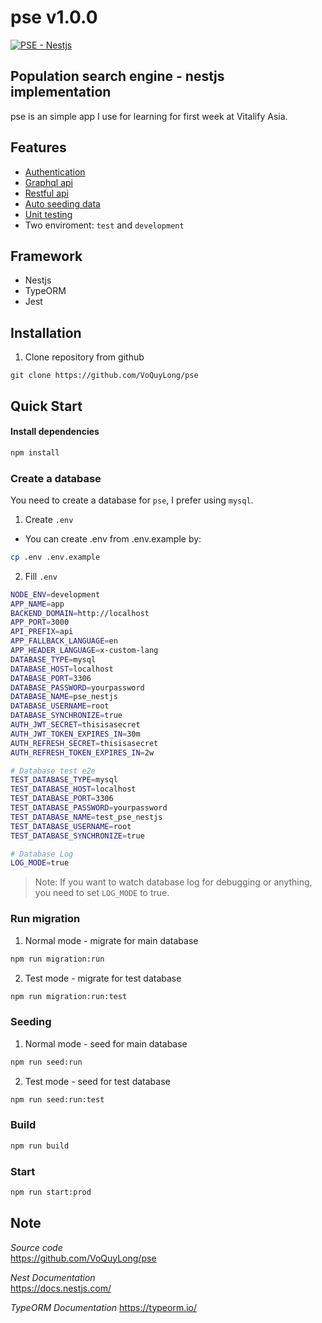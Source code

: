 pse v1.0.0
================================


[![PSE - Nestjs](https://img.shields.io/badge/dependency-Nestjs-red?logo=Nestjs&logoColor=Red)](https://nestjs.com/)
  

Population search engine - nestjs implementation 
---------------------------------------------
pse is an simple app I use for learning for first week at Vitalify Asia.

Features
--------
  
- [Authentication](./docs/authentication.md)
- [Graphql api](./docs/graphql.md)
- [Restful api](./docs/restful.md)
- [Auto seeding data](./docs/database.md)
- [Unit testing](./docs/test.md)
- Two enviroment: `test` and `development`

Framework
--------
- Nestjs
- TypeORM
- Jest

Installation
-------
1. Clone repository from github
```shell
git clone https://github.com/VoQuyLong/pse
```

Quick Start
-----------

#### Install dependencies
```bash
npm install
```

### Create a database
You need to create a database for `pse`, I prefer using `mysql`.

1. Create `.env`
- You can create .env from .env.example by:

```bash
cp .env .env.example
```

2. Fill `.env`
```bash
NODE_ENV=development
APP_NAME=app
BACKEND_DOMAIN=http://localhost
APP_PORT=3000
API_PREFIX=api
APP_FALLBACK_LANGUAGE=en
APP_HEADER_LANGUAGE=x-custom-lang
DATABASE_TYPE=mysql
DATABASE_HOST=localhost
DATABASE_PORT=3306
DATABASE_PASSWORD=yourpassword
DATABASE_NAME=pse_nestjs
DATABASE_USERNAME=root
DATABASE_SYNCHRONIZE=true
AUTH_JWT_SECRET=thisisasecret
AUTH_JWT_TOKEN_EXPIRES_IN=30m
AUTH_REFRESH_SECRET=thisisasecret
AUTH_REFRESH_TOKEN_EXPIRES_IN=2w

# Database test e2e
TEST_DATABASE_TYPE=mysql
TEST_DATABASE_HOST=localhost
TEST_DATABASE_PORT=3306
TEST_DATABASE_PASSWORD=yourpassword
TEST_DATABASE_NAME=test_pse_nestjs
TEST_DATABASE_USERNAME=root
TEST_DATABASE_SYNCHRONIZE=true

# Database Log
LOG_MODE=true
```

> Note: If you want to watch database log for debugging or anything, you need to set `LOG_MODE` to true.

### Run migration
1. Normal mode - migrate for main database
```bash
npm run migration:run
```
2. Test mode - migrate for test database
```bash
npm run migration:run:test
```

### Seeding 
1. Normal mode - seed for main database
```bash
npm run seed:run
```
2. Test mode - seed for test database
```bash
npm run seed:run:test
```

### Build 
```bash
npm run build
```

### Start
```bash
npm run start:prod
```

Note
----

_Source code_  
    https://github.com/VoQuyLong/pse

_Nest Documentation_  
    https://docs.nestjs.com/

_TypeORM Documentation_
    https://typeorm.io/

